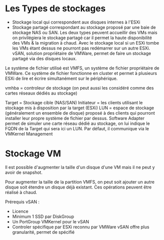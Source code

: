 # Les Types de stockages
- Stockage local qui correspondent aux disques internes à l'ESXi
- Stockage partagé correspondant au stockage proposé par une baie de stockage NAS ou SAN.
Les deux types peuvent accueillir des VMs mais on privilégiera le stockage partagé car il permet la haute disponibilité des VMs & la migration à chaud. 
Avec le stockage local si un ESXi tombe les VMs étant dessus ne pourront pas redémarrer sur un autre ESXi.
vSAN, solution propriétaire de VMWare, permet de faire un stockage partagé via des disques locaux.

Le système de fichier utilisé est VMFS, un système de fichier propriétaire de VMWare. Ce système de fichier fonctionne en cluster et permet à plusieurs ESXi de lire et écrire simultanément sur le périphérique.

vmhba = controleur de stockage (on peut aussi les considéré comme des cartes réseaux dédiés au stockage)

Target = Stockage cible (NAS/SAN)
Initiateur = les clients utilisant le stockage mis à disposition par la target (ESXi)
LUN = espace de stockage (généralement un ensemble de disque) proposé à des clients qui pourront installer leur propre système de fichier par dessus.
Software Adapter permet de simuler une carte réseau dédié au stockage, on lui indique le FQDN de la Target qui sera ici un LUN. Par défaut, il communique via le VMKernel Management

# Stockage VM
Il est possible d'augmenter la taille d'un disque d'une VM mais il ne peut y avoir de snapshot.


Pour augmenter la taille de la partition VMFS, on peut soit ajouter un autre disque soit étendre un disque déjà existant. Ces opérations peuvent être réalisé à chaud.

Prérequis vSAN :
- Licence
- Minimum 1 SSD par DiskGroup
- Un PortGroup VMKernel pour le vSAN
- Controler spécifique par ESXi reconnu par VMWare
vSAN offre plus granularité, permet de spécifié


